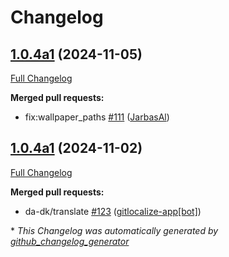 # Changelog

## [1.0.4a1](https://github.com/OpenVoiceOS/skill-ovos-homescreen/tree/1.0.4a1) (2024-11-05)

[Full Changelog](https://github.com/OpenVoiceOS/skill-ovos-homescreen/compare/1.0.4a1...1.0.4a1)

**Merged pull requests:**

- fix:wallpaper\_paths [\#111](https://github.com/OpenVoiceOS/skill-ovos-homescreen/pull/111) ([JarbasAl](https://github.com/JarbasAl))

## [1.0.4a1](https://github.com/OpenVoiceOS/skill-ovos-homescreen/tree/1.0.4a1) (2024-11-02)

[Full Changelog](https://github.com/OpenVoiceOS/skill-ovos-homescreen/compare/1.0.3...1.0.4a1)

**Merged pull requests:**

- da-dk/translate [\#123](https://github.com/OpenVoiceOS/skill-ovos-homescreen/pull/123) ([gitlocalize-app[bot]](https://github.com/apps/gitlocalize-app))



\* *This Changelog was automatically generated by [github_changelog_generator](https://github.com/github-changelog-generator/github-changelog-generator)*
